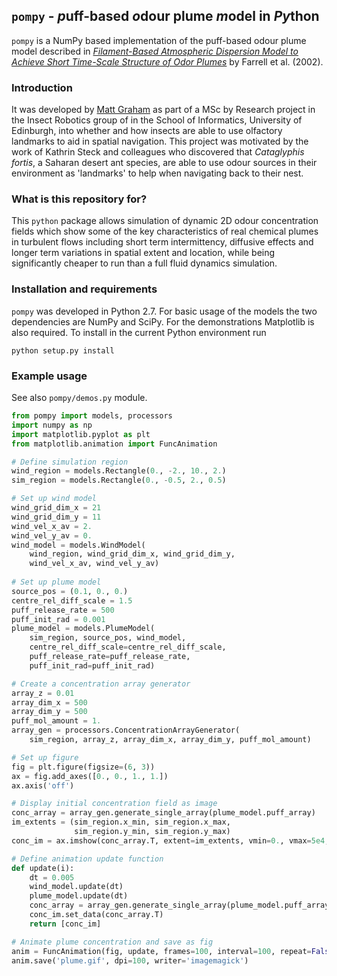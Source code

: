 ## `pompy` - *p*uff-based *o*dour plume *m*odel in *Py*thon

`pompy` is a NumPy based implementation of the puff-based odour plume model described in [*Filament-Based Atmospheric Dispersion Model to Achieve Short Time-Scale Structure of Odor Plumes*](http://link.springer.com/article/10.1023%2FA%3A1016283702837#page-1) by Farrell et al. (2002).

### Introduction

It was developed by [Matt Graham](http://matt-graham.github.io/) as part of a MSc by Research project in the Insect Robotics group of in the School of Informatics, University of Edinburgh, into whether and how insects are able to use olfactory landmarks to aid in spatial navigation. This project was motivated by the work of Kathrin Steck and colleagues who discovered that *Cataglyphis fortis*, a Saharan desert ant species, are able to use odour sources in their environment as 'landmarks' to help when navigating back to their nest.

### What is this repository for?

This `python` package allows simulation of dynamic 2D odour concentration fields which show some of the key characteristics of real chemical plumes in turbulent flows including short term intermittency, diffusive effects and longer term variations in spatial extent and location, while being significantly cheaper to run than a full fluid dynamics simulation.

### Installation and requirements

`pompy` was developed in Python 2.7. For basic usage of the models the two dependencies are NumPy and SciPy. For the demonstrations Matplotlib is also required. To install in the current Python environment run

```
python setup.py install
```

### Example usage

See also `pompy/demos.py` module.

```python
from pompy import models, processors
import numpy as np
import matplotlib.pyplot as plt
from matplotlib.animation import FuncAnimation

# Define simulation region
wind_region = models.Rectangle(0., -2., 10., 2.)
sim_region = models.Rectangle(0., -0.5, 2., 0.5)

# Set up wind model
wind_grid_dim_x = 21
wind_grid_dim_y = 11
wind_vel_x_av = 2.
wind_vel_y_av = 0.
wind_model = models.WindModel(
    wind_region, wind_grid_dim_x, wind_grid_dim_y, 
    wind_vel_x_av, wind_vel_y_av)
    
# Set up plume model
source_pos = (0.1, 0., 0.)
centre_rel_diff_scale = 1.5
puff_release_rate = 500
puff_init_rad = 0.001
plume_model = models.PlumeModel(
    sim_region, source_pos, wind_model,
    centre_rel_diff_scale=centre_rel_diff_scale,
    puff_release_rate=puff_release_rate, 
    puff_init_rad=puff_init_rad)

# Create a concentration array generator
array_z = 0.01
array_dim_x = 500
array_dim_y = 500
puff_mol_amount = 1.
array_gen = processors.ConcentrationArrayGenerator(
    sim_region, array_z, array_dim_x, array_dim_y, puff_mol_amount)

# Set up figure
fig = plt.figure(figsize=(6, 3))
ax = fig.add_axes([0., 0., 1., 1.])
ax.axis('off')

# Display initial concentration field as image
conc_array = array_gen.generate_single_array(plume_model.puff_array)
im_extents = (sim_region.x_min, sim_region.x_max,
              sim_region.y_min, sim_region.y_max)
conc_im = ax.imshow(conc_array.T, extent=im_extents, vmin=0., vmax=5e4, cmap='Reds')

# Define animation update function
def update(i):
    dt = 0.005
    wind_model.update(dt)
    plume_model.update(dt)
    conc_array = array_gen.generate_single_array(plume_model.puff_array)
    conc_im.set_data(conc_array.T)
    return [conc_im]

# Animate plume concentration and save as fig
anim = FuncAnimation(fig, update, frames=100, interval=100, repeat=False)
anim.save('plume.gif', dpi=100, writer='imagemagick')
```
